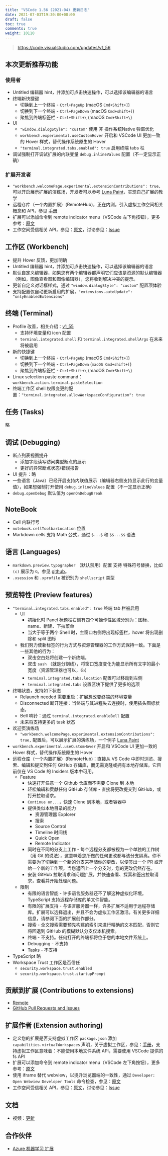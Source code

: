```yaml
---
title: "VSCode 1.56 (2021-04) 更新日志"
date: 2021-07-03T19:30:00+08:00
draft: false
toc: true
comments: true
weight: 10110
---
```


> https://code.visualstudio.com/updates/v1_56

## 本次更新推荐功能

### 使用者

* Untitled 编辑器 hint，并添加可点击快速操作，可以选择该编辑器的语言
* 终端新快捷键
    * 切换到上一个终端 - `Ctrl+PageUp` (macOS `Cmd+Shift+]`)
    * 切换到下一个终端 - `Ctrl+PageDown` (macOS `Cmd+shift+[`)
    * 聚焦到终端标签栏 - `Ctrl+Shift+\` (macOS `Cmd+Shift+\`)
* UI
    * `"window.dialogStyle": "custom"` 使用 非 操作系统Native 弹窗优化
    * `workbench.experimental.useCustomHover`  开启和 VSCode UI 更加一致的 Hover 样式，替代操作系统原生的 Hover
    * `"terminal.integrated.tabs.enabled": true` 启用终端 tabs 栏
* 调试强制打开调试扩展的内联变量 `debug.inlineValues` 配置（不一定显示正确）

### 扩展开发者

* `"workbench.welcomePage.experimental.extensionContributions": true,` 可以开启展示扩展的演练场，开发者可以参考 [Luna Paint](https://marketplace.visualstudio.com/items?itemName=Tyriar.luna-paint)，实现自己扩展的教学
* 远程仓库（一个内置扩展）(RemoteHub)，正在内测，引入虚拟工作空间相关概念和 API，参见 [手册](https://github.com/microsoft/vscode/wiki/Virtual-Workspaces)
* 扩展可以添加命令到 remote indicator menu（VSCode 左下角按钮），更多参考：[原文](https://code.visualstudio.com/updates/v1_56#_remote-indicator-menu)
* 工作空间受信相关 API，参见：[原文](https://code.visualstudio.com/updates/v1_56#_workspace-trust-extension-api)，讨论参见：[Issue](https://github.com/microsoft/vscode/issues/120251)

## 工作区 (Workbench)

* 提升 Hover 反馈，更加明确
* Untitled 编辑器 hint，并添加可点击快速操作，可以选择该编辑器的语言
* 默认自定义编辑器，如果您有两个编辑器都声明它们应该是资源的默认编辑器（例如，图像查看器和图像编辑器），您将收到解决冲突的提示。
* 更新自定义对话框样式，通过 `"window.dialogStyle": "custom"` 配置项体验
* 支持配置仅自动更新启用的扩展，`"extensions.autoUpdate": "onlyEnabledExtensions"`

## 终端 (Terminal)

* Profile 改善，相关介绍：[v1_55](https://code.visualstudio.com/updates/v1_55#_terminal-profiles)
    * 支持环境变量和 icon 配置
    * `terminal.integrated.shell` 和 `terminal.integrated.shellArgs` 在未来将被启用
* 新的快捷键
    * 切换到上一个终端 - `Ctrl+PageUp` (macOS `Cmd+Shift+]`)
    * 切换到下一个终端 - `Ctrl+PageDown` (`macOS Cmd+shift+[`)
    * 聚焦到终端标签栏 - `Ctrl+Shift+\` (macOS `Cmd+Shift+\`)
* Linux selection paste command：`workbench.action.terminal.pasteSelection`
* 终端工作区 shell 权限变更的配置：`"terminal.integrated.allowWorkspaceConfiguration": true`

## 任务 (Tasks)

略

## 调试 (Debugging)

* 断点列表视图提升
    * 添加字段读写访问类型断点的展示
    * 更好的异常断点状态/错误报告
* UI 提升：略
* 一些语言（Java）已经开启支持内联值展示（编辑器右侧支持显示此行的变量值），如果想强制打开使用 `debug.inlineValues` 配置（不一定显示正确）
* `debug.openDebug` 默认值为 `openOnDebugBreak`

## NoteBook

* Cell 内联行号
* `notebook.cellToolbarLocation` 位置
* Markdown cells 支持 Math 公式，通过 `$...$` 和 `$$...$$` 语法

## 语言 (Languages)

* `markdown.preview.typographer` （默认禁用）配置 支持 特殊符号替换，比如 `(c)` 展示为 `©`。参见 [github](https://github.com/markdown-it/markdown-it/blob/master/lib/rules_core/replacements.js)。
* `.xsession` 和 `.xprofile` 被识别为 `shellscript` 类型

## 预览特性 (Preview features)

* `"terminal.integrated.tabs.enabled": true` 终端 tab 栏被启用
    * UI
        * 初始化时 Panel 标题栏右侧有四个可操作性区域分别为：图标、name、新建、下拉菜单
        * 当大于等于两个 Shell 时，主窗口右侧将出现标签栏，hover 将出现删除和 split 图标
    * 我们努力使新标签的行为方式与资源管理器的工作方式保持一致。下面是一些其他的行为：
        * 双击空白处将创建一个新终端。
        * 双击 `sash` （就是分割线），将窗口宽度变化为能显示所有文字的最小宽度（资源管理器也可以，👍）
        * `terminal.integrated.tabs.location` 配置可以移动到左侧
        * `terminal.integrated.tabs` 设置区块下提供了更多的选项
* 终端状态，支持如下状态
    * Relaunch needed 需要重启：扩展想改变终端的环境变量
    * Disconnected 断开连接：当终端与其进程失去连接时，使用插头图标状态。
    * Bell 响铃：通过 `terminal.integrated.enableBell` 配置
    * 未来将支持更多的 task 状态
* 欢迎页演练场
    * `"workbench.welcomePage.experimental.extensionContributions": true,` 配置后，可以展示扩展的演练场，一个例子 [Luna Paint](https://marketplace.visualstudio.com/items?itemName=Tyriar.luna-paint)
* `workbench.experimental.useCustomHover`  开启和 VSCode UI 更加一致的 Hover 样式，替代操作系统原生的 Hover
* 远程仓库（一个内置扩展）(RemoteHub)：直接从 VS Code 中即时浏览、搜索、编辑和提交到任何 GitHub 存储库，而无需克隆或拥有本地存储库。它目前仅在 VS Code 的 Insiders 版本中可用。
    * Feature
        * 快速打开任意一个 Github 仓库而不需要 Clone 到 本地
        * 轻松编辑和贡献任何 GitHub 存储库 - 直接将更改提交到 GitHub，或打开拉取请求。
        * `Continue on...`，快速 Clone 到本地，或者容器中
        * 提供类似本地目录的能力
            * 资源管理器 Explorer
            * 搜索
            * Source Control
            * Timeline 时间线
            * Quick Open
            * Remote Indicator
        * 同时在不同的分支上工作 - 每个远程分支都被视为一个单独的工作树（用 Git 的说法），这意味着您所做的任何更改都与该分支隔离。你不需要为了切换到一个新的分支来存储你的更改，以便签出一个 PR 或开始一个新的工作项。当您返回上一个分支时，您的更改仍然存在。
        * 安装 GitHub 拉取请求和问题扩展，并快速查看、探索和签出拉取请求，查看并开始处理问题。
    * 限制
        * 有限的语言智能 - 许多语言服务器还不了解这种虚拟化环境。 TypeScript 支持远程存储库的单文件智能。
        * 有限的扩展支持 - 与语言服务器一样，许多扩展不适用于远程存储库。扩展可以选择退出，并且不会为虚拟工作区激活。有关更多详细信息，请参阅下面的扩展创作部分。
        * 搜索 - 全文搜索需要预先构建的索引来进行精确的文本匹配，否则它将回退到 GitHub 的模糊默认分支仅本机搜索。
        * 终端 - 不支持。任何打开的终端都将位于您的本地文件系统上。
        * Debugging - 不支持
        * Tasks - 不支持
* TypeScript 略
* Workspace Trust 工作区是否信任
    * `security.workspace.trust.enabled`
    * `security.workspace.trust.startupPrompt`

## 贡献到扩展 (Contributions to extensions)

* [Remote](https://github.com/microsoft/vscode-docs/blob/main/remote-release-notes/v1_56.md)
* [GitHub Pull Requests and Issues](https://github.com/microsoft/vscode-pull-request-github/blob/main/CHANGELOG.md#0260)

## 扩展作者 (Extension authoring)

* 定义您的扩展是否支持虚拟工作区 `package.json` 添加 `capabilities.virtualWorkspaces` 声明，关于虚拟工作区，参见：[手册](https://github.com/microsoft/vscode/wiki/Virtual-Workspaces)，支持虚拟工作区意味着：不能使用本地文件系统 API，需要使用 VSCode 提供的 fs API
* 扩展可以添加命令到 remote indicator menu（VSCode 左下角按钮），更多参考：[原文](https://code.visualstudio.com/updates/v1_56#_remote-indicator-menu)
* 使用 iframe 替代 webview，以提升浏览器端的一致性，通过 `Developer: Open Webview Developer Tools` 命令检查，参见：[原文](https://code.visualstudio.com/updates/v1_56#_easier-inspecting-of-webviews)
* 工作空间受信相关 API，参见：[原文](https://code.visualstudio.com/updates/v1_56#_workspace-trust-extension-api)，讨论参见：[Issue](https://github.com/microsoft/vscode/issues/120251)

## 文档

* 视频：[更新](https://code.visualstudio.com/updates/v1_56#_updated-introductory-videos)

## 合作伙伴

* [Azure 机器学习 扩展](https://code.visualstudio.com/updates/v1_56#_azure-machine-learning)
